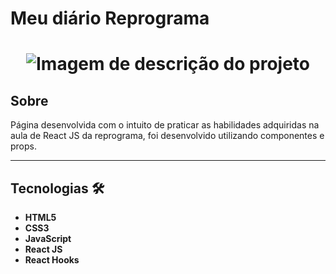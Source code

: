 # Meu diário Reprograma

<h1 align="center">
	<img src="./src/assets/gif_meu_portolio.gif" alt="Imagem de descrição do projeto"/>
</h1>

## Sobre

Página desenvolvida com o intuito de praticar as habilidades adquiridas na aula de React JS da reprograma, foi desenvolvido utilizando componentes e props.



---

## Tecnologias &#128736;

- **HTML5**
- **CSS3**
- **JavaScript**
- **React JS**
- **React Hooks**


